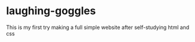 # laughing-goggles
This is my first try making a full simple website after self-studying html and css 
